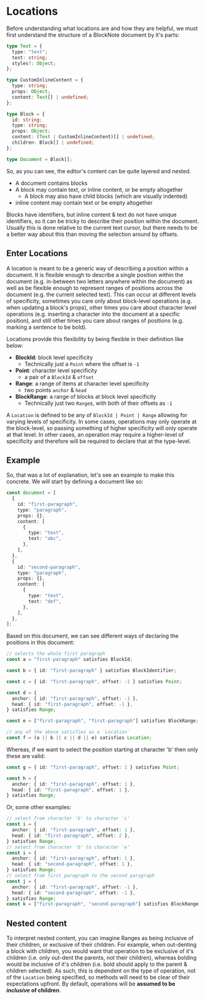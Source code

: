 # Locations

Before understanding what locations are and how they are helpful, we must first understand the structure of a BlockNote document by it's parts:

```ts
type Text = {
  type: "text";
  text: string;
  styles?: Object;
};

type CustomInlineContent = {
  type: string;
  props: Object;
  content: Text[] | undefined;
};

type Block = {
  id: string;
  type: string;
  props: Object;
  content: (Text | CustomInlineContent)[] | undefined;
  children: Block[] | undefined;
};

type Document = Block[];
```

So, as you can see, the editor's content can be quite layered and nested.

- A document contains blocks
- A block may contain text, or inline content, or be empty altogether
  - A block may also have child blocks (which are visually indented)
- inline content may contain text or be empty altogether

Blocks have identifiers, but inline content & text do not have unique identifiers, so it can be tricky to describe their position within the document. Usually this is done relative to the current text cursor, but there needs to be a better way about this than moving the selection around by offsets.

## Enter Locations

A location is meant to be a generic way of describing a position within a document. It is flexible enough to describe a single position within the document (e.g. in-between two letters anywhere within the document) as well as be flexible enough to represent ranges of positions across the document (e.g. the current selected text). This can occur at different levels of specificity, sometimes you care only about block-level operations (e.g. when updating a block's props), other times you care about character level operations (e.g. inserting a character into the document at a specific position), and still other times you care about ranges of positions (e.g. marking a sentence to be bold).

Locations provide this flexibility by being flexible in their definition like below:

- **BlockId**: block level specificity
  - Technically just a `Point` where the offset is `-1`
- **Point**: character level specificity
  - a pair of a `BlockId` & `offset`
- **Range**: a range of items at character level specificity
  - two points `anchor` & `head`
- **BlockRange**: a range of blocks at block level specificity
  - Technically just two `Range`s, with both of their offsets as `-1`

A `Location` is defined to be any of `BlockId | Point | Range` allowing for varying levels of specificity. In some cases, operations may only operate at the block-level, so passing something of higher specificity will only operate at that level. In other cases, an operation may require a higher-level of specificity and therefore will be required to declare that at the type-level.

## Example

So, that was a lot of explanation, let's see an example to make this concrete. We will start by defining a document like so:

```ts
const document = [
  {
    id: "first-paragraph",
    type: "paragraph",
    props: {},
    content: [
      {
        type: "text",
        text: "abc",
      },
    ],
  },
  {
    id: "second-paragraph",
    type: "paragraph",
    props: {},
    content: [
      {
        type: "text",
        text: "def",
      },
    ],
  },
];
```

Based on this document, we can see different ways of declaring the positions in this document:

```ts
// selects the whole first paragraph
const a = "first-paragraph" satisfies BlockId;

const b = { id: "first-paragraph" } satisfies BlockIdentifier;

const c = { id: "first-paragraph", offset: -1 } satisfies Point;

const d = {
  anchor: { id: "first-paragraph", offset: -1 },
  head: { id: "first-paragraph", offset: -1 },
} satisfies Range;

const e = ["first-paragraph", "first-paragraph"] satisfies BlockRange;

// any of the above satisfies as a `Location`
const f = (a || b || c || d || e) satisfies Location;
```

Whereas, if we want to select the position starting at character 'b' then only these are valid:

```ts
const g = { id: "first-paragraph", offset: 1 } satisfies Point;

const h = {
  anchor: { id: "first-paragraph", offset: 1 },
  head: { id: "first-paragraph", offset: 1 },
} satisfies Range;
```

Or, some other examples:

```ts
// select from character 'b' to character 'c'
const i = {
  anchor: { id: "first-paragraph", offset: 1 },
  head: { id: "first-paragraph", offset: 2 },
} satisfies Range;
// select from character 'b' to character 'e'
const i = {
  anchor: { id: "first-paragraph", offset: 1 },
  head: { id: "second-paragraph", offset: 1 },
} satisfies Range;
// select from first paragraph to the second paragraph
const j = {
  anchor: { id: "first-paragraph", offset: -1 },
  head: { id: "second-paragraph", offset: -1 },
} satisfies Range;
const k = ["first-paragraph", "second-paragraph"] satisfies BlockRange;
```

## Nested content

To interpret nested content, you can imagine Ranges as being inclusive of their children, or exclusive of their children. For example, when out-denting a block with children, you would want that operation to be exclusive of it's children (i.e. only out-dent the parents, not their children), whereas bolding would be inclusive of it's children (i.e. bold should apply to the parent & children selected). As such, this is dependent on the type of operation, not of the `Location` being specified, so methods will need to be clear of their expectations upfront. By default, operations will be **assumed to be _inclusive_ of children**.
